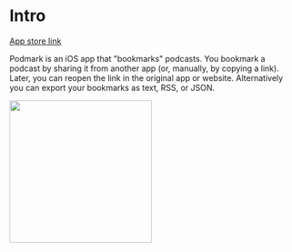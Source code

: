 # Intro 

[App store link](https://apps.apple.com/us/app/podmark/id1546743310)

Podmark is an iOS app that "bookmarks" podcasts. You bookmark a podcast by sharing it from another app (or, manually, by copying a link). Later, you can reopen the link in the original app or website. Alternatively you can export your bookmarks as text, RSS, or JSON.

<img src="example.gif" width="250" />
